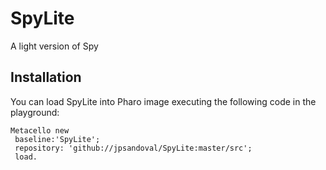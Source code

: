 # SpyLite
A light version of Spy

## Installation 
You can load SpyLite into Pharo image executing the following code in the playground:

```Smalltalk
Metacello new
 baseline:'SpyLite';
 repository: 'github://jpsandoval/SpyLite:master/src';
 load.
 ```
